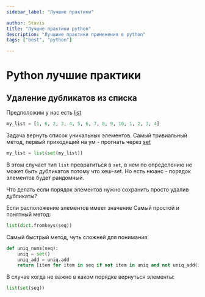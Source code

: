 ```yaml
---
sidebar_label: "Лучшие практики"

author: Stavis
title: "Лучшие практики python"
description: "Лучшиие практики применения в python"
tags: ["best", "python"]

---
```


# Python лучшие практики

## Удаление дубликатов из списка

Предположим у нас есть [list](./types/python-types-list.md)

```py
my_list = [1, 6, 2, 3, 4, 5, 6, 7, 8, 9, 10, 1, 2, 3, 4]
```

Задача вернуть список уникальных элементов.
Самый тривиальный метод, первый приходящий на ум - прогнать через [set](./types/python-types-set.md)

```py
my_list = list(set(my_list))
```
В этом случает тип `list` превратиться в `set`, в нем по определению не может быть дубликатов
потому что хеш-set. Но есть нюанс - порядок элементов будет рандомный.

Что делать если порядок элементов нужно сохранить просто удалив дубликаты?

Если расположение элементов имеет значение
Самый простой и понятный метод:

```py
list(dict.fromkeys(seq))
```

Самый быстрый метод, чуть сложней для понимания:

```py
def uniq_nums(seq):
    uniq = set()
    uniq_add = uniq.add
    return [item for item in seq if not item in uniq and not uniq_add(item)]
```

В случае когда не важно в каком порядке вернуться элементы:

```py
list(set(seq))
```

